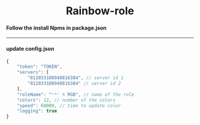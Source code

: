 # <div align="center">Rainbow-role</div>

#### Follow the install Npms in package.json

----

#### update config.json

```js
{
	"token": "TOKEN",
	"servers": [
		"812033108940816384", // server id 1
		"812033108940816384" // server id 2
	],
	"roleName": "ᶜᵒʳ ⌥ RGB", // name of the role
	"colors": 12, // number of the colors
	"speed": 60000, // time to update color 
	"logging": true
}
  ```
